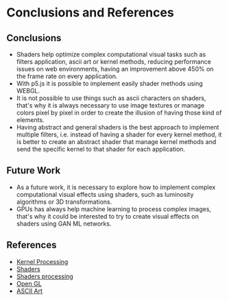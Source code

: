 # Conclusions and References

## Conclusions 

* Shaders help optimize complex computational visual tasks such as filters application, ascii art or kernel methods, reducing performance issues on web environments, having an improvement above 450% on the frame rate on every application.
* With p5.js it is possible to implement easily shader methods using WEBGL.
* It is not possible to use things such as ascii characters on shaders, that's why it is always necessary to use image textures or manage colors pixel by pixel in order to create the illusion of having those kind of elements.
* Having abstract and general shaders is the best approach to implement multiple filters, i.e. instead of having a shader for every kernel method, it is better to create an abstract shader that manage kernel methods and send the specific kernel to that shader for each application.

## Future Work

* As a future work, it is necessary to explore how to implement complex computational visual effects using shaders, such as luminosity algorithms or 3D transformations. 
* GPUs has always help machine learning to process complex images, that's why it could be interested to try to create visual effects on shaders using GAN ML networks.



## References
* [Kernel Processing](https://en.wikipedia.org/wiki/Kernel_(image_processing))
* [Shaders](https://en.wikipedia.org/wiki/Shader)
* [Shaders processing](https://processing.org/tutorials/pshader/)
* [Open GL](https://www.khronos.org/registry/OpenGL-Refpages/)
* [ASCII Art](https://www.shadertoy.com/view/lssGDj)